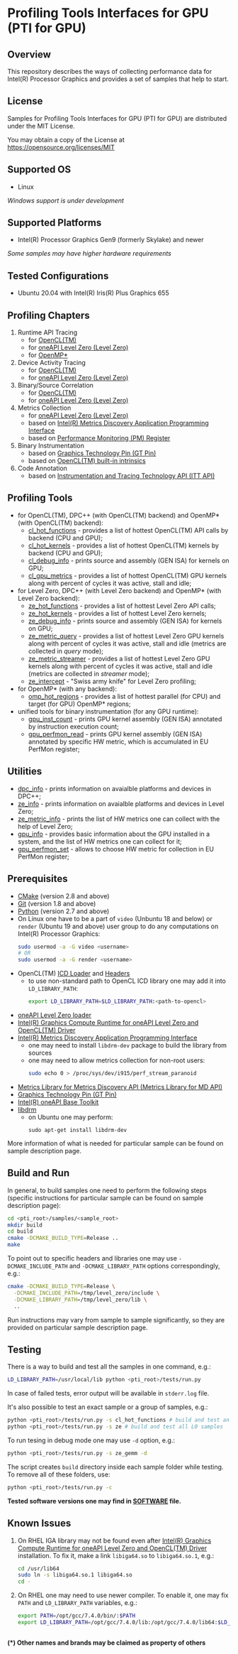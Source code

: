 # Profiling Tools Interfaces for GPU (PTI for GPU)

## Overview
This repository describes the ways of collecting performance data for Intel(R) Processor Graphics and provides a set of samples that help to start.

## License
Samples for Profiling Tools Interfaces for GPU (PTI for GPU) are distributed under the MIT License.

You may obtain a copy of the License at https://opensource.org/licenses/MIT

## Supported OS
- Linux

*Windows support is under development*

## Supported Platforms
- Intel(R) Processor Graphics Gen9 (formerly Skylake) and newer

*Some samples may have higher hardware requirements*

## Tested Configurations
- Ubuntu 20.04 with Intel(R) Iris(R) Plus Graphics 655

## Profiling Chapters
1. Runtime API Tracing
    - for [OpenCL(TM)](chapters/runtime_api_tracing/OpenCL.md)
    - for [oneAPI Level Zero (Level Zero)](chapters/runtime_api_tracing/LevelZero.md)
    - for [OpenMP*](chapters/runtime_api_tracing/OMPT.md)
2. Device Activity Tracing
    - for [OpenCL(TM)](chapters/device_activity_tracing/OpenCL.md)
    - for [oneAPI Level Zero (Level Zero)](chapters/device_activity_tracing/LevelZero.md)
3. Binary/Source Correlation
    - for [OpenCL(TM)](chapters/binary_source_correlation/OpenCL.md)
    - for [oneAPI Level Zero (Level Zero)](chapters/binary_source_correlation/LevelZero.md)
4. Metrics Collection
    - for [oneAPI Level Zero (Level Zero)](chapters/metrics_collection/LevelZero.md)
    - based on [Intel(R) Metrics Discovery Application Programming Interface](chapters/metrics_collection/MetricsDiscoveryAPI.md)
    - based on [Performance Monitoring (PM) Register](chapters/metrics_collection/PerfMonReg.md)
5. Binary Instrumentation
    - based on [Graphics Technology Pin (GT Pin)](chapters/binary_instrumentation/GTPin.md)
    - based on [OpenCL(TM) built-in intrinsics](chapters/binary_instrumentation/OpenCLBuiltIn.md)
6. Code Annotation
    - based on [Instrumentation and Tracing Technology API (ITT API)](chapters/code_annotation/ITT.md)

## Profiling Tools
- for OpenCL(TM), DPC++ (with OpenCL(TM) backend) and OpenMP* (with OpenCL(TM) backend):
    - [cl_hot_functions](samples/cl_hot_functions) - provides a list of hottest OpenCL(TM) API calls by backend (CPU and GPU);
    - [cl_hot_kernels](samples/cl_hot_kernels) - provides a list of hottest OpenCL(TM) kernels by backend (CPU and GPU);
    - [cl_debug_info](samples/cl_debug_info) - prints source and assembly (GEN ISA) for kernels on GPU;
    - [cl_gpu_metrics](samples/cl_gpu_metrics) - provides a list of hottest OpenCL(TM) GPU kernels along with percent of cycles it was active, stall and idle;
- for Level Zero, DPC++ (with Level Zero backend) and OpenMP* (with Level Zero backend):
    - [ze_hot_functions](samples/ze_hot_functions) - provides a list of hottest Level Zero API calls;
    - [ze_hot_kernels](samples/ze_hot_kernels) - provides a list of hottest Level Zero kernels;
    - [ze_debug_info](samples/ze_debug_info) - prints source and assembly (GEN ISA) for kernels on GPU;
    - [ze_metric_query](samples/ze_metric_query) - provides a list of hottest Level Zero GPU kernels along with percent of cycles it was active, stall and idle (metrics are collected in *query* mode);
    - [ze_metric_streamer](samples/ze_metric_streamer) - provides a list of hottest Level Zero GPU kernels along with percent of cycles it was active, stall and idle (metrics are collected in *streamer* mode);
    - [ze_intercept](samples/ze_intercept) - "Swiss army knife" for Level Zero profiling;
- for OpenMP* (with any backend):
    - [omp_hot_regions](samples/omp_hot_regions) - provides a list of hottest parallel (for CPU) and target (for GPU) OpenMP* regions;
- unified tools for binary instrumentation (for any GPU runtime):
    - [gpu_inst_count](samples/gpu_inst_count) - prints GPU kernel assembly (GEN ISA) annotated by instruction execution count;
    - [gpu_perfmon_read](samples/gpu_perfmon_read) - prints GPU kernel assembly (GEN ISA) annotated by specific HW metric, which is accumulated in EU PerfMon register;

## Utilities
- [dpc_info](samples/dpc_info) - prints information on avaialble platforms and devices in DPC++;
- [ze_info](samples/ze_info) - prints information on avaialble platforms and devices in Level Zero;
- [ze_metric_info](samples/ze_metric_info) - prints the list of HW metrics one can collect with the help of Level Zero;
- [gpu_info](samples/gpu_info) - provides basic information about the GPU installed in a system, and the list of HW metrics one can collect for it;
- [gpu_perfmon_set](samples/gpu_perfmon_set) - allows to choose HW metric for collection in EU PerfMon register;

## Prerequisites
- [CMake](https://cmake.org/) (version 2.8 and above)
- [Git](https://git-scm.com/) (version 1.8 and above)
- [Python](https://www.python.org/) (version 2.7 and above)
- On Linux one have to be a part of `video` (Unbuntu 18 and below) or `render` (Ubuntu 19 and above) user group to do any computations on Intel(R) Processor Graphics:
    ```sh
    sudo usermod -a -G video <username>
    # OR
    sudo usermod -a -G render <username>
    ```
- OpenCL(TM) [ICD Loader](https://github.com/KhronosGroup/OpenCL-ICD-Loader) and [Headers](https://github.com/KhronosGroup/OpenCL-Headers)
    - to use non-standard path to OpenCL ICD library one may add it into `LD_LIBRARY_PATH`:
        ```sh
        export LD_LIBRARY_PATH=$LD_LIBRARY_PATH:<path-to-opencl>
        ```
- [oneAPI Level Zero loader](https://github.com/oneapi-src/level-zero)
- [Intel(R) Graphics Compute Runtime for oneAPI Level Zero and OpenCL(TM) Driver](https://github.com/intel/compute-runtime)
- [Intel(R) Metrics Discovery Application Programming Interface](https://github.com/intel/metrics-discovery)
    - one may need to install `libdrm-dev` package to build the library from sources
    - one may need to allow metrics collection for non-root users:
        ```sh
        sudo echo 0 > /proc/sys/dev/i915/perf_stream_paranoid
        ```
- [Metrics Library for Metrics Discovery API (Metrics Library for MD API)](https://github.com/intel/metrics-library)
- [Graphics Technology Pin (GT Pin)](https://software.intel.com/content/www/us/en/develop/articles/gtpin.html)
- [Intel(R) oneAPI Base Toolkit](https://software.intel.com/content/www/us/en/develop/tools/oneapi/base-toolkit.html)
- [libdrm](https://gitlab.freedesktop.org/mesa/drm)
    - on Ubuntu one may perform:
        ```
        sudo apt-get install libdrm-dev
        ```

More information of what is needed for particular sample can be found on sample description page.

## Build and Run
In general, to build samples one need to perform the following steps (specific instructions for particular sample can be found on sample description page):
```sh
cd <pti_root>/samples/<sample_root>
mkdir build
cd build
cmake -DCMAKE_BUILD_TYPE=Release ..
make
```

To point out to specific headers and libraries one may use `-DCMAKE_INCLUDE_PATH` and `-DCMAKE_LIBRARY_PATH` options correspondingly, e.g.:
```sh
cmake -DCMAKE_BUILD_TYPE=Release \
  -DCMAKE_INCLUDE_PATH=/tmp/level_zero/include \
  -DCMAKE_LIBRARY_PATH=/tmp/level_zero/lib \
  ..
```

Run instructions may vary from sample to sample significantly, so they are provided on particular sample description page.

## Testing
There is a way to build and test all the samples in one command, e.g.:
```sh
LD_LIBRARY_PATH=/usr/local/lib python <pti_root>/tests/run.py
```
In case of failed tests, error output will be available in `stderr.log` file.

It's also possible to test an exact sample or a group of samples, e.g.:
```sh
python <pti_root>/tests/run.py -s cl_hot_functions # build and test an exact sample "cl_hot_functions"
python <pti_root>/tests/run.py -s ze # build and test all L0 samples
```
To run tesing in debug mode one may use `-d` option, e.g.:
```sh
python <pti_root>/tests/run.py -s ze_gemm -d
```
The script creates `build` directory inside each sample folder while testing. To remove all of these folders, use:
```sh
python <pti_root>/tests/run.py -c
```

**Tested software versions one may find in [SOFTWARE](SOFTWARE) file.**

## Known Issues
1. On RHEL IGA library may not be found even after [Intel(R) Graphics Compute Runtime for oneAPI Level Zero and OpenCL(TM) Driver](https://github.com/intel/compute-runtime) installation. To fix it, make a link `libiga64.so` to `libiga64.so.1`, e.g.:
    ```sh
    cd /usr/lib64
    sudo ln -s libiga64.so.1 libiga64.so
    cd -
    ```
2. On RHEL one may need to use newer compiler. To enable it, one may fix `PATH` and `LD_LIBRARY_PATH` variables, e.g.:
    ```sh
    export PATH=/opt/gcc/7.4.0/bin/:$PATH
    export LD_LIBRARY_PATH=/opt/gcc/7.4.0/lib:/opt/gcc/7.4.0/lib64:$LD_LIBRARY_PATH
    ```

##
**(*) Other names and brands may be claimed as property of others**
